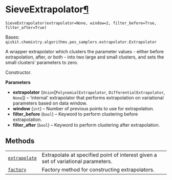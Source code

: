 # SieveExtrapolator[¶](#sieveextrapolator "Permalink to this headline")

<span id="undefined" />

`SieveExtrapolator(extrapolator=None, window=2, filter_before=True, filter_after=True)`

Bases: `qiskit.chemistry.algorithms.pes_samplers.extrapolator.Extrapolator`

A wrapper extrapolator which clusters the parameter values - either before extrapolation, after, or both - into two large and small clusters, and sets the small clusters’ parameters to zero.

Constructor.

**Parameters**

*   **extrapolator** (`Union`\[`PolynomialExtrapolator`, `DifferentialExtrapolator`, `None`]) – ‘internal’ extrapolator that performs extrapolation on variational parameters based on data window.
*   **window** (`int`) – Number of previous points to use for extrapolation.
*   **filter\_before** (`bool`) – Keyword to perform clustering before extrapolation.
*   **filter\_after** (`bool`) – Keyword to perform clustering after extrapolation.

## Methods

|                                                                                                                                                                                                                                         |                                                                                   |
| --------------------------------------------------------------------------------------------------------------------------------------------------------------------------------------------------------------------------------------- | --------------------------------------------------------------------------------- |
| [`extrapolate`](qiskit.chemistry.algorithms.pes_samplers.SieveExtrapolator.extrapolate#qiskit.chemistry.algorithms.pes_samplers.SieveExtrapolator.extrapolate "qiskit.chemistry.algorithms.pes_samplers.SieveExtrapolator.extrapolate") | Extrapolate at specified point of interest given a set of variational parameters. |
| [`factory`](qiskit.chemistry.algorithms.pes_samplers.SieveExtrapolator.factory#qiskit.chemistry.algorithms.pes_samplers.SieveExtrapolator.factory "qiskit.chemistry.algorithms.pes_samplers.SieveExtrapolator.factory")                 | Factory method for constructing extrapolators.                                    |
